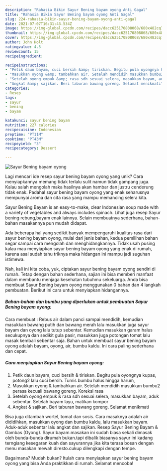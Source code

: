```yaml
---
description: "Rahasia Bikin Sayur Bening bayam oyong Anti Gagal"
title: "Rahasia Bikin Sayur Bening bayam oyong Anti Gagal"
slug: 224-rahasia-bikin-sayur-bening-bayam-oyong-anti-gagal
date: 2021-07-07T16:31:43.534Z
image: https://img-global.cpcdn.com/recipes/dacc625170808068/680x482cq70/sayur-bening-bayam-oyong-foto-resep-utama.jpg
thumbnail: https://img-global.cpcdn.com/recipes/dacc625170808068/680x482cq70/sayur-bening-bayam-oyong-foto-resep-utama.jpg
cover: https://img-global.cpcdn.com/recipes/dacc625170808068/680x482cq70/sayur-bening-bayam-oyong-foto-resep-utama.jpg
author: John Holt
ratingvalue: 4.5
reviewcount: 15
recipeingredient:

recipeinstructions:
- "Petik daun bayam, cuci bersih &amp; tiriskan. Begitu pula oyongnya kupas, potong2 lalu cuci bersih. Tumis bumbu halus hingga harum,"
- "Masukkan oyong &amp; tambahkan air. Setelah mendidih masukkan bumbu2 perasa kecuali bawang goreng. Koreksi rasa"
- "Setelah oyong empuk &amp; rasa sdh sesuai selera, masukkan bayam, aduk sebentar. Setelah bayam layu, matikan kompor"
- "Angkat &amp; sajikan. Beri taburan bawang goreng. Selamat menikmati"
categories:
- Resep
tags:
- sayur
- bening
- bayam

katakunci: sayur bening bayam 
nutrition: 227 calories
recipecuisine: Indonesian
preptime: "PT11M"
cooktime: "PT43M"
recipeyield: "3"
recipecategory: Dessert

---
```



![Sayur Bening bayam oyong](https://img-global.cpcdn.com/recipes/dacc625170808068/680x482cq70/sayur-bening-bayam-oyong-foto-resep-utama.jpg)

Lagi mencari ide resep sayur bening bayam oyong yang unik? Cara menyiapkannya memang tidak terlalu sulit namun tidak gampang juga. Kalau salah mengolah maka hasilnya akan hambar dan justru cenderung tidak enak. Padahal sayur bening bayam oyong yang enak seharusnya mempunyai aroma dan cita rasa yang mampu memancing selera kita.

Sayur Bening Bayam is an easy-to-make, clear Indonesian soup made with a variety of vegetables and always includes spinach. Lihat juga resep Sayur bening rebung,bayam enak lainnya. Selain membuatnya sederhana, bahan-bahan masakannya pun mudah didapat.

Ada beberapa hal yang sedikit banyak mempengaruhi kualitas rasa dari sayur bening bayam oyong, mulai dari jenis bahan, kedua pemilihan bahan segar sampai cara mengolah dan menghidangkannya. Tidak usah pusing kalau mau menyiapkan sayur bening bayam oyong yang enak di rumah, karena asal sudah tahu triknya maka hidangan ini mampu jadi suguhan istimewa.


Nah, kali ini kita coba, yuk, ciptakan sayur bening bayam oyong sendiri di rumah. Tetap dengan bahan sederhana, sajian ini bisa memberi manfaat dalam membantu menjaga kesehatan tubuhmu sekeluarga. Anda bisa membuat Sayur Bening bayam oyong menggunakan 0 bahan dan 4 langkah pembuatan. Berikut ini cara untuk menyiapkan hidangannya.

<!--inarticleads1-->

##### Bahan-bahan dan bumbu yang diperlukan untuk pembuatan Sayur Bening bayam oyong:



Cara membuat : Rebus air dalam panci sampai mendidih, kemudian masukkan bawang putih dan bawang merah lalu masukkan juga sayur bayam dan oyong lalu tutup sebentar. Kemudian masukkan garam halus secukupnya dan sedikit gula pasir, masukkan juga potongan tomat lalu masak kembali sebentar saja. Bahan untuk membuat sayur bening bayam oyong adalah bayam, oyong, air, bumbu kaldu. Ini cara paling sederhana dan cepat. 

<!--inarticleads2-->

##### Cara menyiapkan Sayur Bening bayam oyong:

1. Petik daun bayam, cuci bersih &amp; tiriskan. Begitu pula oyongnya kupas, potong2 lalu cuci bersih. Tumis bumbu halus hingga harum,
1. Masukkan oyong &amp; tambahkan air. Setelah mendidih masukkan bumbu2 perasa kecuali bawang goreng. Koreksi rasa
1. Setelah oyong empuk &amp; rasa sdh sesuai selera, masukkan bayam, aduk sebentar. Setelah bayam layu, matikan kompor
1. Angkat &amp; sajikan. Beri taburan bawang goreng. Selamat menikmati


Bisa juga ditambah wortel, tomat dan sosis. Cara masaknya adalah air dididihkan, masukkan oyong dan bumbu kaldu, lalu masukkan bayam. Aduk-aduk sebentar lalu angkat dan sajikan. Resep Sayur Bening Bayam &amp; Gambas (Oyong). Sayur bayam.masakan ini sudah biasa sekali dimasak oleh bunda-bunda dirumah bukan.tapi dibalik biasanya sayur ini kadang terngiang kesegaran kuah dan sayurannya jika kita terasa bosan dengan menu masakan mewah diresto.cukup dilengkapi dengan tempe. 

Bagaimana? Mudah bukan? Itulah cara menyiapkan sayur bening bayam oyong yang bisa Anda praktikkan di rumah. Selamat mencoba!
